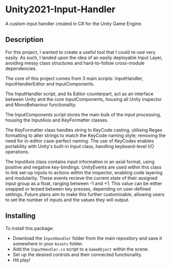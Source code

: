 # Unity2021-Input-Handler
A custom input handler created in C# for the Unity Game Engine.

## Description
For this project, I wanted to create a useful tool that I could re-use very easily. As such, I landed upon the idea of an easily deployable Input Layer, avoiding messy class structures and hard-to-follow cross-module dependencies. 

The core of this project comes from 3 main scripts: InputHandler, InputHandlerEditor and InputComponents.

The InputHandler script, and its Editor counterpart, act as an interface between Unity and the core InputComponents, housing all Unity inspector and MonoBehaviour functionality.

The InputComponents script stores the main bulk of the input processing, housing the InputAxis and KeyFormatter classes.

The KeyFormatter class handles string to KeyCode casting, utilising Regex formatting to alter strings to match the KeyCode naming style; removing the need for in-editor case-perfect naming. The use of KeyCodes enables portability with Unity's built-in Input class, handling keyboard-level I/O operations.

The InputAxis class contains input information in an axial format, using positive and negative key-bindings. UnityEvents are used within this class to link set-up inputs to actions within the inspector, enabling code layering and modularity. These events recieve the current state of their assigned input group as a float, ranging between -1 and +1. This value can be either snapped or lerped between key presses, depending on user-defined settings. Future plans aim to make this further customisable, allowing users to set the number of inputs and the values they will output.

## Installing
To install this package:
- Download the <code>InputHandler</code> folder from the main repository and save it somewhere in your <code>Assets</code> folder.
- Add the <code>InputHandler.cs</code> script to a <code>GameObject</code> within the scene.
- Set up the desired controls and their connected functionality.
- Hit play!
